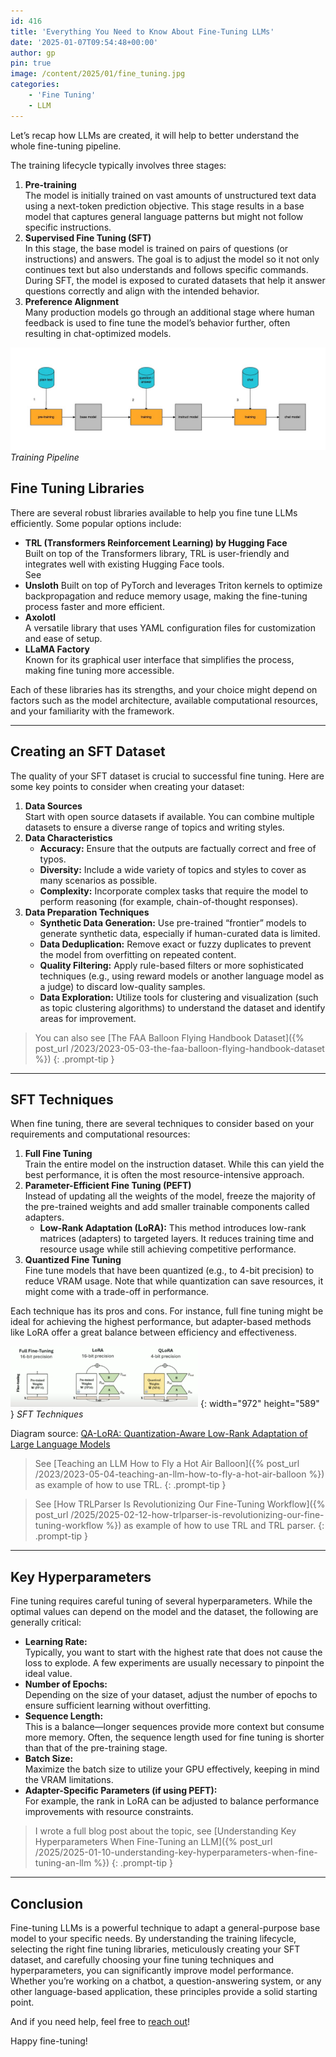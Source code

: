 ```yaml
---
id: 416
title: 'Everything You Need to Know About Fine-Tuning LLMs'
date: '2025-01-07T09:54:48+00:00'
author: gp
pin: true
image: /content/2025/01/fine_tuning.jpg
categories:
    - 'Fine Tuning'
    - LLM
---
```


Let’s recap how LLMs are created, it will help to better understand the whole fine-tuning pipeline.

The training lifecycle typically involves three stages:

1. **Pre-training**  
    The model is initially trained on vast amounts of unstructured text data using a next-token prediction objective. This stage results in a base model that captures general language patterns but might not follow specific instructions.
2. **Supervised Fine Tuning (SFT)**  
    In this stage, the base model is trained on pairs of questions (or instructions) and answers. The goal is to adjust the model so it not only continues text but also understands and follows specific commands. During SFT, the model is exposed to curated datasets that help it answer questions correctly and align with the intended behavior.
3. **Preference Alignment**  
    Many production models go through an additional stage where human feedback is used to fine tune the model’s behavior further, often resulting in chat-optimized models.

![](/content/2025/01/fine_tuning.jpg)
_Training Pipeline_
## Fine Tuning Libraries

There are several robust libraries available to help you fine tune LLMs efficiently. Some popular options include:

- **TRL (Transformers Reinforcement Learning) by Hugging Face**  
    Built on top of the Transformers library, TRL is user-friendly and integrates well with existing Hugging Face tools.  
    See
- **Unsloth** Built on top of PyTorch and leverages Triton kernels to optimize backpropagation and reduce memory usage, making the fine-tuning process faster and more efficient.
- **Axolotl**  
    A versatile library that uses YAML configuration files for customization and ease of setup.
- **LLaMA Factory**  
    Known for its graphical user interface that simplifies the process, making fine tuning more accessible.

Each of these libraries has its strengths, and your choice might depend on factors such as the model architecture, available computational resources, and your familiarity with the framework.

---

## Creating an SFT Dataset

The quality of your SFT dataset is crucial to successful fine tuning. Here are some key points to consider when creating your dataset:

1. **Data Sources**  
    Start with open source datasets if available. You can combine multiple datasets to ensure a diverse range of topics and writing styles.
2. **Data Characteristics**
    - **Accuracy:** Ensure that the outputs are factually correct and free of typos.
    - **Diversity:** Include a wide variety of topics and styles to cover as many scenarios as possible.
    - **Complexity:** Incorporate complex tasks that require the model to perform reasoning (for example, chain-of-thought responses).
3. **Data Preparation Techniques**
    - **Synthetic Data Generation:** Use pre-trained “frontier” models to generate synthetic data, especially if human-curated data is limited.
    - **Data Deduplication:** Remove exact or fuzzy duplicates to prevent the model from overfitting on repeated content.
    - **Quality Filtering:** Apply rule-based filters or more sophisticated techniques (e.g., using reward models or another language model as a judge) to discard low-quality samples.
    - **Data Exploration:** Utilize tools for clustering and visualization (such as topic clustering algorithms) to understand the dataset and identify areas for improvement.



> You can also see [The FAA Balloon Flying Handbook Dataset]({% post_url /2023/2023-05-03-the-faa-balloon-flying-handbook-dataset %})
{: .prompt-tip }

---

## SFT Techniques

When fine tuning, there are several techniques to consider based on your requirements and computational resources:

1. **Full Fine Tuning**  
    Train the entire model on the instruction dataset. While this can yield the best performance, it is often the most resource-intensive approach.
2. **Parameter-Efficient Fine Tuning (PEFT)**  
    Instead of updating all the weights of the model, freeze the majority of the pre-trained weights and add smaller trainable components called adapters. 
    - **Low-Rank Adaptation (LoRA):** This method introduces low-rank matrices (adapters) to targeted layers. It reduces training time and resource usage while still achieving competitive performance.
3. **Quantized Fine Tuning**  
    Fine tune models that have been quantized (e.g., to 4-bit precision) to reduce VRAM usage. Note that while quantization can save resources, it might come with a trade-off in performance.

Each technique has its pros and cons. For instance, full fine tuning might be ideal for achieving the highest performance, but adapter-based methods like LoRA offer a great balance between efficiency and effectiveness.

![](content/2025/01/sft_techniques-300x97.png)
{: width="972" height="589" }
_SFT Techniques_

Diagram source: [QA-LoRA: Quantization-Aware Low-Rank Adaptation of Large Language Models](https://arxiv.org/abs/2309.14717)


> See [Teaching an LLM How to Fly a Hot Air Balloon]({% post_url /2023/2023-05-04-teaching-an-llm-how-to-fly-a-hot-air-balloon %}) as example of how to use TRL.
{: .prompt-tip }

> See [How TRLParser Is Revolutionizing Our Fine-Tuning Workflow]({% post_url /2025/2025-02-12-how-trlparser-is-revolutionizing-our-fine-tuning-workflow %}) as example of how to use TRL and TRL parser.
{: .prompt-tip }

---

## Key Hyperparameters

Fine tuning requires careful tuning of several hyperparameters. While the optimal values can depend on the model and the dataset, the following are generally critical:

- **Learning Rate:**  
    Typically, you want to start with the highest rate that does not cause the loss to explode. A few experiments are usually necessary to pinpoint the ideal value.
- **Number of Epochs:**  
    Depending on the size of your dataset, adjust the number of epochs to ensure sufficient learning without overfitting.
- **Sequence Length:**  
    This is a balance—longer sequences provide more context but consume more memory. Often, the sequence length used for fine tuning is shorter than that of the pre-training stage.
- **Batch Size:**  
    Maximize the batch size to utilize your GPU effectively, keeping in mind the VRAM limitations.
- **Adapter-Specific Parameters (if using PEFT):**  
    For example, the rank in LoRA can be adjusted to balance performance improvements with resource constraints.

> I wrote a full blog post about the topic, see [Understanding Key Hyperparameters When Fine-Tuning an LLM]({% post_url /2025/2025-01-10-understanding-key-hyperparameters-when-fine-tuning-an-llm %})
{: .prompt-tip }

---

## Conclusion

Fine-tuning LLMs is a powerful technique to adapt a general-purpose base model to your specific needs. By understanding the training lifecycle, selecting the right fine tuning libraries, meticulously creating your SFT dataset, and carefully choosing your fine tuning techniques and hyperparameters, you can significantly improve model performance. Whether you’re working on a chatbot, a question-answering system, or any other language-based application, these principles provide a solid starting point.

And if you need help, feel free to [reach out](https://genmind.ch/about/)!

Happy fine-tuning!
